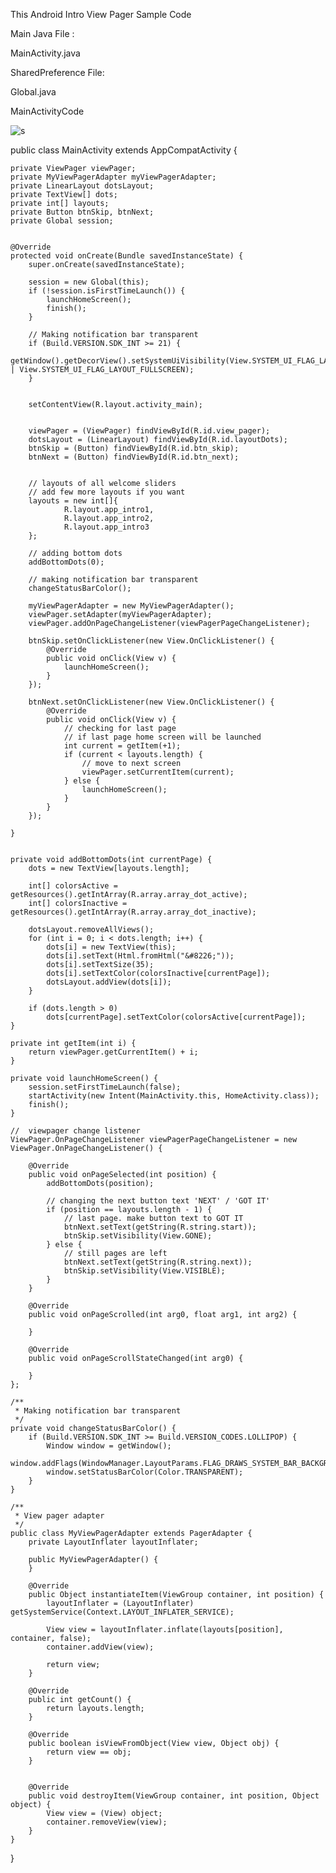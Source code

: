 This Android Intro View Pager Sample Code

Main Java File :

MainActivity.java

SharedPreference File:

Global.java

MainActivityCode

![s](https://user-images.githubusercontent.com/28718985/31206842-faa20398-a9ac-11e7-9d14-947c890562f8.png)

public class MainActivity extends AppCompatActivity {


    private ViewPager viewPager;
    private MyViewPagerAdapter myViewPagerAdapter;
    private LinearLayout dotsLayout;
    private TextView[] dots;
    private int[] layouts;
    private Button btnSkip, btnNext;
    private Global session;


    @Override
    protected void onCreate(Bundle savedInstanceState) {
        super.onCreate(savedInstanceState);

        session = new Global(this);
        if (!session.isFirstTimeLaunch()) {
            launchHomeScreen();
            finish();
        }

        // Making notification bar transparent
        if (Build.VERSION.SDK_INT >= 21) {
            getWindow().getDecorView().setSystemUiVisibility(View.SYSTEM_UI_FLAG_LAYOUT_STABLE | View.SYSTEM_UI_FLAG_LAYOUT_FULLSCREEN);
        }


        setContentView(R.layout.activity_main);


        viewPager = (ViewPager) findViewById(R.id.view_pager);
        dotsLayout = (LinearLayout) findViewById(R.id.layoutDots);
        btnSkip = (Button) findViewById(R.id.btn_skip);
        btnNext = (Button) findViewById(R.id.btn_next);


        // layouts of all welcome sliders
        // add few more layouts if you want
        layouts = new int[]{
                R.layout.app_intro1,
                R.layout.app_intro2,
                R.layout.app_intro3
        };

        // adding bottom dots
        addBottomDots(0);

        // making notification bar transparent
        changeStatusBarColor();

        myViewPagerAdapter = new MyViewPagerAdapter();
        viewPager.setAdapter(myViewPagerAdapter);
        viewPager.addOnPageChangeListener(viewPagerPageChangeListener);

        btnSkip.setOnClickListener(new View.OnClickListener() {
            @Override
            public void onClick(View v) {
                launchHomeScreen();
            }
        });

        btnNext.setOnClickListener(new View.OnClickListener() {
            @Override
            public void onClick(View v) {
                // checking for last page
                // if last page home screen will be launched
                int current = getItem(+1);
                if (current < layouts.length) {
                    // move to next screen
                    viewPager.setCurrentItem(current);
                } else {
                    launchHomeScreen();
                }
            }
        });

    }


    private void addBottomDots(int currentPage) {
        dots = new TextView[layouts.length];

        int[] colorsActive = getResources().getIntArray(R.array.array_dot_active);
        int[] colorsInactive = getResources().getIntArray(R.array.array_dot_inactive);

        dotsLayout.removeAllViews();
        for (int i = 0; i < dots.length; i++) {
            dots[i] = new TextView(this);
            dots[i].setText(Html.fromHtml("&#8226;"));
            dots[i].setTextSize(35);
            dots[i].setTextColor(colorsInactive[currentPage]);
            dotsLayout.addView(dots[i]);
        }

        if (dots.length > 0)
            dots[currentPage].setTextColor(colorsActive[currentPage]);
    }

    private int getItem(int i) {
        return viewPager.getCurrentItem() + i;
    }

    private void launchHomeScreen() {
        session.setFirstTimeLaunch(false);
        startActivity(new Intent(MainActivity.this, HomeActivity.class));
        finish();
    }

    //  viewpager change listener
    ViewPager.OnPageChangeListener viewPagerPageChangeListener = new ViewPager.OnPageChangeListener() {

        @Override
        public void onPageSelected(int position) {
            addBottomDots(position);

            // changing the next button text 'NEXT' / 'GOT IT'
            if (position == layouts.length - 1) {
                // last page. make button text to GOT IT
                btnNext.setText(getString(R.string.start));
                btnSkip.setVisibility(View.GONE);
            } else {
                // still pages are left
                btnNext.setText(getString(R.string.next));
                btnSkip.setVisibility(View.VISIBLE);
            }
        }

        @Override
        public void onPageScrolled(int arg0, float arg1, int arg2) {

        }

        @Override
        public void onPageScrollStateChanged(int arg0) {

        }
    };

    /**
     * Making notification bar transparent
     */
    private void changeStatusBarColor() {
        if (Build.VERSION.SDK_INT >= Build.VERSION_CODES.LOLLIPOP) {
            Window window = getWindow();
            window.addFlags(WindowManager.LayoutParams.FLAG_DRAWS_SYSTEM_BAR_BACKGROUNDS);
            window.setStatusBarColor(Color.TRANSPARENT);
        }
    }

    /**
     * View pager adapter
     */
    public class MyViewPagerAdapter extends PagerAdapter {
        private LayoutInflater layoutInflater;

        public MyViewPagerAdapter() {
        }

        @Override
        public Object instantiateItem(ViewGroup container, int position) {
            layoutInflater = (LayoutInflater) getSystemService(Context.LAYOUT_INFLATER_SERVICE);

            View view = layoutInflater.inflate(layouts[position], container, false);
            container.addView(view);

            return view;
        }

        @Override
        public int getCount() {
            return layouts.length;
        }

        @Override
        public boolean isViewFromObject(View view, Object obj) {
            return view == obj;
        }


        @Override
        public void destroyItem(ViewGroup container, int position, Object object) {
            View view = (View) object;
            container.removeView(view);
        }
    }

}
